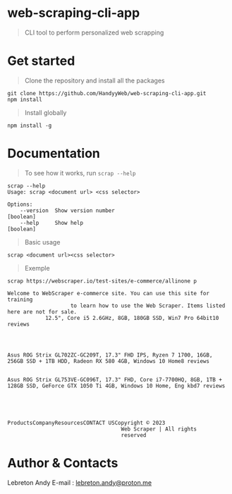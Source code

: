 # web-scraping-cli-app

> CLI tool to perform personalized web scrapping

# Get started

> Clone the repository and install all the packages

    git clone https://github.com/HandyyWeb/web-scraping-cli-app.git
    npm install

> Install globally

    npm install -g

# Documentation

> To see how it works, run `scrap --help`

    scrap --help
    Usage: scrap <document url> <css selector>

    Options:
        --version  Show version number                                       [boolean]
        --help     Show help                                                 [boolean]

> Basic usage

    scrap <document url><css selector>

> Exemple

    scrap https://webscraper.io/test-sites/e-commerce/allinone p

    Welcome to WebScraper e-commerce site. You can use this site for training
                        to learn how to use the Web Scraper. Items listed here are not for sale.
                12.5", Core i5 2.6GHz, 8GB, 180GB SSD, Win7 Pro 64bit10 reviews



                                                                        Asus ROG Strix GL702ZC-GC209T, 17.3" FHD IPS, Ryzen 7 1700, 16GB, 256GB SSD + 1TB HDD, Radeon RX 580 4GB, Windows 10 Home8 reviews

                                                                        Asus ROG Strix GL753VE-GC096T, 17.3" FHD, Core i7-7700HQ, 8GB, 1TB + 128GB SSD, GeForce GTX 1050 Ti 4GB, Windows 10 Home, Eng kbd7 reviews




                                                                        ProductsCompanyResourcesCONTACT USCopyright © 2023
                                        Web Scraper | All rights
                                        reserved

# Author & Contacts

Lebreton Andy
E-mail : lebreton.andy@proton.me
